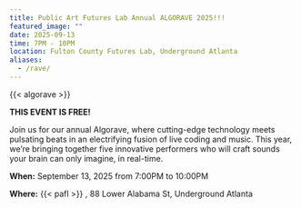 ```yaml
---
title: Public Art Futures Lab Annual ALGORAVE 2025!!!
featured_image: ""
date: 2025-09-13
time: 7PM - 10PM
location: Fulton County Futures Lab, Underground Atlanta
aliases:
  - /rave/
---
```

{{< algorave >}}

**THIS EVENT IS FREE!**

Join us for our annual Algorave, where cutting-edge technology meets pulsating beats in an electrifying fusion of live coding and music. This year, we’re bringing together five innovative performers who will craft sounds your brain can only imagine, in real-time. 

**When:** September 13, 2025 from 7:00PM to 10:00PM

**Where:** {{< pafl >}} , 88 Lower Alabama St, Underground Atlanta
